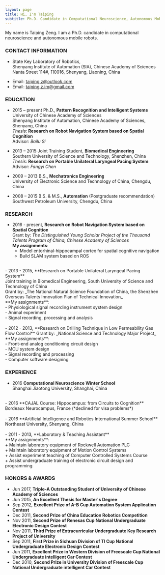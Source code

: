 ```yaml
---
layout: page
title: Hi, I'm Taiping
subtitle: Ph.D. Candidate in Computational Neuroscience, Autonomous Mobile Robots
---
```


My name is Taiping Zeng. I am a Ph.D. candidate in computational neuroscience and autonomous mobile robots. 

### CONTACT INFORMATION

- State Key Laboratory of Robotics, <br />
Shenyang Institute of Automation (SIA), Chinese Academy of Sciences <br />
Nanta Street 114#, 110016, Shenyang, Liaoning, China
<!--Mobile: +86 186 1719 6955-->
- Email: taiping.z@outlook.com
- Email: taiping.z.im@gmail.com

### EDUCATION

- 2015 – present Ph.D., **Pattern Recognition and Intelligent Systems** <br />
University of Chinese Academy of Sciences <br >
Shenyang Institute of Automation, Chinese Academy of Sciences, Shenyang, China <br />
_Thesis_: **Research on Robot Navigation System based on Spatial Cognition**  <br />
Advisor: _Bailu Si_ <br />

- 2013 – 2015 Joint Training Student, **Biomedical Engineering** <br />
Southern University of Science and Technology, Shenzhen, China <br />
_Thesis_: **Research on Portable Unilateral Laryngeal Pacing System** <br />
Advisor: _Fangyi Chen_ <br />

- 2009 – 2013 B.S., **Mechatronics Engineering** <br />
University of Electronic Science and Technology of China, Chengdu, China<br />

- 2008 – 2015 B.S. & M.S., **Automation** (Postgraduate recommendation)<br /> 
Southwest Petroleum University, Chengdu, China <br />

### RESEARCH                                            
- 2016 - present, **Research on Robot Navigation System based on Spatial Cognition** <br />
Grant by: _The Distinguished Young Scholar Project of the Thousand Talents Program of China, Chinese Academy of Sciences_ <br />
**My assignments**: <br />
	- Model entorhinal-hippocampal cortex for spatial cognitive navigation <br />
	- Build SLAM system based on ROS <br />
<br />
- 2013 - 2015, **Research on Portable Unilateral Laryngeal Pacing System** <br />
Joint training in Biomedical Engineering, South University of Science and Technology of China <br />
Grant by: _The National Natural Science Foundation of China, the Shenzhen Overseas Talents Innovation Plan of Technical Innovation_ <br />
**My assignments**: <br />
	- Physiological signal recording instrument system design <br />
	- Animal experiment  <br />
	- Signal recording, processing and analysis <br />
<br />
- 2012 - 2013, **Research on Drilling Technique in Low Permeability Gas Flow Control**
Grant by: _National Science and Technology Major Project_<br />
**My assignments**: <br />
	- Front-end analog conditioning circuit design <br />
	- MCU system design <br />
	- Signal recording and processing <br />
	- Computer software designing <br />

### EXPERIENCE

- 2016 **Computational Neuroscience Winter School** <br />
Shanghai Jiaotong University, Shanghai, China <br />
<br />
- 2016 **CAJAL Course: Hippocampus: from Circuits to Cognition** <br />
Bordeaux Neurocampus, France (*declined for visa problems*)<br />
<br />
- 2016 **Artificial Intelligence and Robotics International Summer School** <br />
Northeast University, Shenyang, China <br />
<br />
- 2011 - 2013, **Laboratory & Teaching Assistant** <br />
**My assignments**: <br />
	+ Maintain laboratory equipment of Rockwell Automation PLC <br />
	+ Maintain laboratory equipment of Motion Control Systems <br />
	+ Assist experiment teaching of Computer Controlled Systems Course<br />
	+ Assist undergraduate training of electronic circuit design and programming


### HONORS & AWARDS
- Jun 2017, **Triple-A Outstanding Student of University of Chinese Academy of Sciences** <br />
- Jun 2015, **An Excellent Thesis for Master's Degree** <br />
- Sep 2012, **Excellent Prize of A-B Cup Automation System Application Contest** <br />
- Dec 2011, **Second Prize of China Education Robotics Competition** <br />
- Nov 2011, **Second Prize of Renesas Cup National Undergraduate Electronic Design Contest** <br />
- Nov 2011, **Third Prize of Extracurricular Undergraduate Key Research Project of University** <br />
- Sep 2011, **First Prize in Sichuan Division of TI Cup National Undergraduate Electronic Design Contest** <br /> 
- Jun 2011, **Excellent Prize in Western Division of Freescale Cup National Undergraduate intelligent Car Contest** <br /> 
- Dec 2010, **Second Prize in University Division of Freescale Cup National Undergraduate intelligent Car Contest**  <br />  


